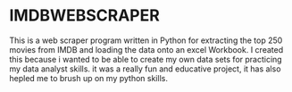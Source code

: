 # IMDBWEBSCRAPER
This is a web scraper program written in Python for extracting the top 250 movies from IMDB and loading the data onto an excel Workbook.
I created this because i wanted to be able to create my own data sets for practicing my data analyst skills. it was a really fun and educative project,
it has also hepled me to brush up on my python skills.
